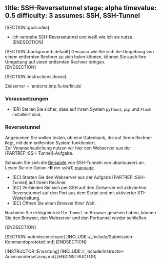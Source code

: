 title: SSH-Reversetunnel
stage: alpha
timevalue: 0.5
difficulty: 3
assumes: SSH, SSH-Tunnel
---
[SECTION::goal::idea]
 - Ich verstehe SSH-Reversetunnel und weiß wie ich sie nutze.
[ENDSECTION]

[SECTION::background::default]
Genauso wie Sie sich die Umgebung von einem entfernten Rechner zu sich holen können, können Sie 
auch Ihre Umgebung auf einen entfernten Rechner bringen.  
[ENDSECTION]

[SECTION::instructions::loose]

<replacement id='targetserver'>
Zielserver = `andorra.imp.fu-berlin.de`
</replacement>

### Voraussetzungen

- [ER] Stellen Sie sicher, dass auf Ihrem System `python3`, `pip` und `Flask` installiert sind.

### Reversetunnel

Angenomen Sie wollen testen, ob eine Datenbank, die auf Ihrem Rechner liegt, mit dem entfernten System funktioniert.  
Zur Veranschaulichung nutzen wir hier den Webserver aus der [PARTREF::SSH-Tunnel]-Aufgabe.

Schauen Sie sich die [Beispiele](https://wiki.ubuntuusers.de/SSH/#SSH-Tunnel) von SSH-Tunneln von 
ubuntuusers an.  
Lesen Sie die Option **-R** der ssh(1) [manpage](https://man.openbsd.org/ssh).

- [EC] Starten Sie den Webserver aus der Aufgabe [PARTREF::SSH-Tunnel] auf Ihrem Rechner.
- [EC] Verbinden Sie sich per SSH auf den Zielserver mit aktiviertem Reversetunnel auf den Port 
   aus dem Skript und mit aktivierter X11-Weiterleitung.
- [EC] Öffnen Sie einen Browser Ihrer Wahl.

Nachdem Sie erfolgreich `Hello Tunnel` im Browser gesehen haben, können Sie den Browser, den 
Webserver und den Porttunnel wieder schließen.

[ENDSECTION]

[SECTION::submission::trace]
[INCLUDE::/_include/Submission-Kommandoprotokoll.md]
[ENDSECTION]

[INSTRUCTOR::Erwartung]
[INCLUDE::/_include/Instructor-Auseinandersetzung.md]
[ENDINSTRUCTOR]
